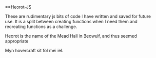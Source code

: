 ==Heorot-JS

These are rudimentary js bits of code I have written and saved for future use. It is a split between creating functions when I need them and recreating functions as a challenge.

Heorot is the name of the Mead Hall in Beowulf, and thus seemed appropriate

Myn hovercraft sit fol mei iel.
